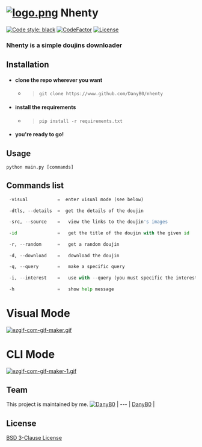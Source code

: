 # [![logo.png](https://i.postimg.cc/WbN9NXbN/logo.png)](https://postimg.cc/SjPLVLM3) Nhenty
[![Code style: black](https://img.shields.io/badge/code%20style-black-000000.svg)](https://github.com/psf/black)
[![CodeFactor](https://www.codefactor.io/repository/github/danyb0/nhenty/badge/main)](https://www.codefactor.io/repository/github/danyb0/nhenty/overview/main)
[![License](https://img.shields.io/badge/License-BSD%203--Clause-blue.svg)](https://opensource.org/licenses/BSD-3-Clause)
### Nhenty is a simple doujins downloader
## Installation
- #### clone the repo wherever you want
  - > ```git clone https://www.github.com/DanyB0/nhenty```
- #### install the requirements
  - > ```pip install -r requirements.txt```
- #### you're ready to go!
## Usage
```
python main.py [commands]
```
## Commands list
```python
 -visual           =  enter visual mode (see below)                                         
                                                                                        
 -dtls, --details  =  get the details of the doujin                                         
                                                                                       
 -src, --source    =   view the links to the doujin's images                                 
                                                                                       
 -id               =   get the title of the doujin with the given id                         
                                                                                          
 -r, --random      =   get a random doujin                                                   
                                                                                         
 -d, --download    =   download the doujin                                                   
                                                                                         
 -q, --query       =   make a specific query                                                 
                                                                                         
 -i, --interest    =   use with --query (you must specific the interest [tag, character...]) 
                                                                                         
 -h                =   show help message                                                     
```
# Visual Mode
[![ezgif-com-gif-maker.gif](https://i.postimg.cc/sxMZF8C8/ezgif-com-gif-maker.gif)](https://postimg.cc/hQqGT2jb)
# CLI Mode
[![ezgif-com-gif-maker-1.gif](https://i.postimg.cc/nzCw5FMt/ezgif-com-gif-maker-1.gif)](https://postimg.cc/phMZ5tD0)
## Team
This project is maintained by me.
[![DanyB0](https://avatars.githubusercontent.com/u/66164380?s=100)](https://github.com/DanyB0) |
--- |
[DanyB0](https://github.com/DanyB0) |
## License
[BSD 3-Clause License](./LICENSE)

